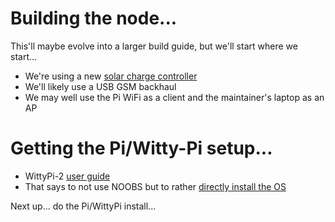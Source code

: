 
# Building the node...

This'll maybe evolve into a larger build guide, but we'll start where
we start...

- We're using a new [solar charge controller](http://www.allpowers.net/index.php?c=product&id=109)
- We'll likely use a USB GSM backhaul
- We may well use the Pi WiFi as a client and the maintainer's laptop as an AP 

# Getting the Pi/Witty-Pi setup...

- WittyPi-2 [user guide](http://www.uugear.com/doc/WittyPi2_UserManual.pdf)
- That says to not use NOOBS but to rather [directly install the OS](https://www.raspberrypi.org/documentation/installation/installing-images/README.md)

Next up... do the Pi/WittyPi install...
